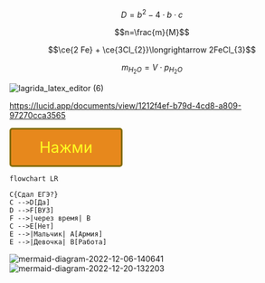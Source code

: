 $$D = b^2-4\cdot b\cdot c$$

$$n=\frac{m}{M}$$

$$\ce{2 Fe} + \ce{3Cl_{2}}\longrightarrow 2FeCl_{3}$$

$$m_{H_{2}O}=V\cdot p_{H_{2}O}$$

![lagrida_latex_editor (6)](https://user-images.githubusercontent.com/114468712/200492774-77063a7d-aa9c-48f3-85a7-ff2ffd05ef58.png)


https://lucid.app/documents/view/1212f4ef-b79d-4cd8-a809-97270cca3565

<style>
.button_1670306189902 {
    display: inline-block !important;
    text-decoration: none !important;
    background-color: #e7881c !important;
    color: #ffff22 !important;
    border: 3px solid #846c00 !important;
    border-radius: 5px !important;
    font-size: 27px !important;
    padding: 15px 50px !important; 
    transition: all 0.6s ease !important;
}
.button_1670306189902:hover{
    text-decoration: none !important; 
    background-color: #ffff48 !important;
    color: #ea9a0e !important;
    border-color: #cca61e !important;
}
</style>
<a href="https://github.com/taya0001" class="button_1670306189902" target="_blank">
  Нажми
</a>

```mermaid
flowchart LR

C{Сдал ЕГЭ?}
C -->D[Да]
D -->F[ВУЗ]
F -->|через время| В
C -->E[Нет]
E -->|Мальчик| A[Армия]
E -->|Девочка| В[Работа]
```
![mermaid-diagram-2022-12-06-140641](https://user-images.githubusercontent.com/114468712/205844499-a768e0f3-4da1-49a0-9781-e8648c212e02.png)
![mermaid-diagram-2022-12-20-132203](https://user-images.githubusercontent.com/114468712/208597993-af48f10c-f8aa-40fc-9fdc-d2e70c5c951e.png)
